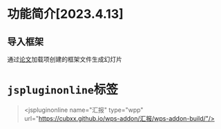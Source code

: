 # 功能简介[2023.4.13]
## 导入框架
通过[论文](../论文)加载项创建的框架文件生成幻灯片  

# `jspluginonline`标签
> \<jspluginonline name="汇报" type="wpp" url="https://cubxx.github.io/wps-addon/汇报/wps-addon-build/"/>
